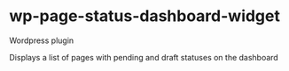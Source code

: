 # wp-page-status-dashboard-widget

Wordpress plugin

Displays a list of pages with pending and draft statuses on the dashboard
